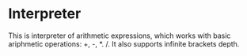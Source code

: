 # Interpreter

This is interpreter of arithmetic expressions, which works with basic ariphmetic operations: +, -, *. /. It also supports infinite brackets depth.
